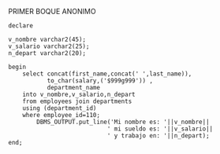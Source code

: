 PRIMER BOQUE ANONIMO
		
	declare 
	
	v_nombre varchar2(45);
	v_salario varchar2(25);
	n_depart varchar2(20);
	
	begin
	    select concat(first_name,concat(' ',last_name)),
	           to_char(salary,('$999g999')) ,
	           department_name
	    into v_nombre,v_salario,n_depart
	    from employees join departments
	    using (department_id)
	    where employee_id=110;
	        DBMS_OUTPUT.put_line('Mi nombre es: '||v_nombre||
	                            ' mi sueldo es: '||v_salario||
	                            ' y trabajo en: '||n_depart);
	end;